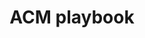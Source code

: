---
layout: page
title: ACM playbook
description: Contains detailed information and guidelines for anyone working on the ACM team.
img: assets/img/04-playbook.png
redirect: https://docs.google.com/document/d/1YTqpZRH54Bnn4WJ2nZmjaCoiRtqmrc2w6DdQxe_yLZ8
importance: 4
category: work
---